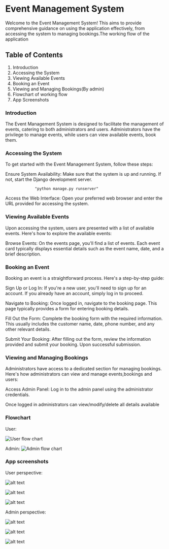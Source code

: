# Event Management System
Welcome to the Event Management System! This aims to provide comprehensive guidance on using the application effectively, from accessing the system to managing bookings.The working flow of the application

## Table of Contents
1. Introduction  
2. Accessing the System  
3. Viewing Available Events  
4. Booking an Event  
5. Viewing and Managing Bookings(By admin)  
6. Flowchart of working flow
7. App Screenshots

### Introduction
The Event Management System is designed to facilitate the management of events, catering to both administrators and users. Administrators have the privilege to manage events, while users can view available events, book them.

### Accessing the System
To get started with the Event Management System, follow these steps:

Ensure System Availability: Make sure that the system is up and running. If not, start the Django development server.

                 "python manage.py runserver"

Access the Web Interface: Open your preferred web browser and enter the URL provided for accessing the system.

### Viewing Available Events
Upon accessing the system, users are presented with a list of available events. Here's how to explore the available events:

Browse Events: On the events page, you'll find a list of events. Each event card typically displays essential details such as the event name, date, and a brief description.


### Booking an Event
Booking an event is a straightforward process. Here's a step-by-step guide:

Sign Up or Log In: If you're a new user, you'll need to sign up for an account. If you already have an account, simply log in to proceed.

Navigate to Booking: Once logged in, navigate to the booking page. This page typically provides a form for entering booking details.

Fill Out the Form: Complete the booking form with the required information. This usually includes the customer name, date, phone number, and any other relevant details.

Submit Your Booking: After filling out the form, review the information provided and submit your booking. Upon successful submission.

### Viewing and Managing Bookings
Administrators have access to a dedicated section for managing bookings. Here's how administrators can view and manage events,bookings and users:

Access Admin Panel: Log in to the admin panel using the administrator credentials.

Once logged in  administrators can  view/modify/delete all details available 

### Flowchart

User:

![User flow chart](pics/untitled-1.png)

Admin:
![Admin flow chart](pics/admin.png)


### App screenshots

User perspective:


![alt text](pics/Screenshot_20240402_062245.png)

![alt text](pics/events.png)

![alt text](pics/Screenshot_20240402_062550.png)

Admin perspective:

![alt text](pics/Screenshot_20240402_062355.png)

![alt text](pics/Screenshot_20240402_062413.png)

![alt text](pics/Screenshot_20240402_062430.png)
